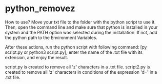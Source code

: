 # python_removez
How to use? Move your txt file to the folder with the python script to use it. Then, open the command line and make sure that python is installed in your system and the PATH option was selected during the installation. If not, add the python path to the Environment Variables.

After these actions, run the python script with following command: [py script.py or python3 script.py], enter the name of the .txt file with its extension, and enjoy the result.

script.py is created to remove all 'z' characters in a .txt file.
script2.py is created to remove all 'z' characters in conditions of the expression 'd=' in a .txt file.
